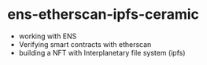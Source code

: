 # ens-etherscan-ipfs-ceramic

- working with ENS
- Verifying smart contracts with etherscan
- building a NFT with Interplanetary file system (ipfs)
